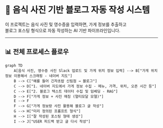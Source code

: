 # 🍜 음식 사진 기반 블로그 자동 작성 시스템

이 프로젝트는 음식 사진 및 영수증을 입력하면, 가게 정보를 추출하고  
블로그 포스팅 형식으로 자동 작성하는 AI 기반 파이프라인입니다.

---

## 📊 전체 프로세스 플로우
```mermaid
graph TD
    A[음식 사진, 영수증 사진 Slack 업로드 및 가게 위치 정보 입력] --> B["가게 위치 정보 이용해서 스크래핑 - 네이버 지도"]
    B --> C["예를 들어 긴자초밥 신림점 → 블로그"]
    C --> D["1. 네이버 지도에서 가게 정보 수집 - 메뉴, 가격, 위치, 오픈 시간 등"]
    C --> E["2. 블로그 텍스트 데이터 수집 및 임베딩 - RAG"]
    D --> F["가게 정보 + 사진 매칭 (멀티모달 모델)"]
    E --> F
    F --> G["가게 정보랑 사진 활용해 블로그 글 작성"]
    G --> H["미리 정의된 프롬프트 형식"]
    H --> I["잘 작성된 포스팅 형태 생성"]
    I --> J["USER 피드백 받고 글 다시 작성"]
